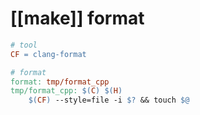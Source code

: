 # [[make]] format

```Makefile
# tool
CF = clang-format
```
```Makefile
# format
format: tmp/format_cpp
tmp/format_cpp: $(C) $(H)
	$(CF) --style=file -i $? && touch $@
```
